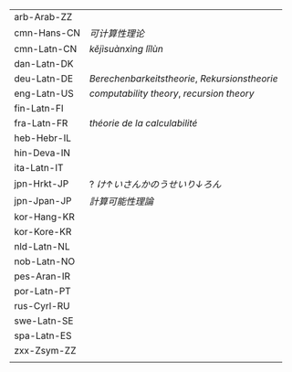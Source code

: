 | | |
|-|-|
| arb-Arab-ZZ |  |
| cmn-Hans-CN | _可计算性理论_ |
| cmn-Latn-CN | _kějìsuànxìng lǐlùn_ |
| dan-Latn-DK |  |
| deu-Latn-DE | _Berechenbarkeitstheorie_, _Rekursionstheorie_ |
| eng-Latn-US | _computability theory_, _recursion theory_ |
| fin-Latn-FI |  |
| fra-Latn-FR | _théorie de la calculabilité_ |
| heb-Hebr-IL |  |
| hin-Deva-IN |  |
| ita-Latn-IT |  |
| jpn-Hrkt-JP | ? _け↑いさんかのうせいり↓ろん_ |
| jpn-Jpan-JP | _計算可能性理論_ |
| kor-Hang-KR |  |
| kor-Kore-KR |  |
| nld-Latn-NL |  |
| nob-Latn-NO |  |
| pes-Aran-IR |  |
| por-Latn-PT |  |
| rus-Cyrl-RU |  |
| swe-Latn-SE |  |
| spa-Latn-ES |  |
| zxx-Zsym-ZZ |  |
|  |  |
